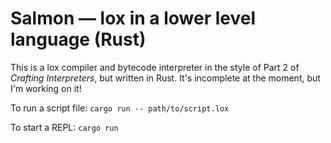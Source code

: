 # Salmon — lox in a lower level language (Rust)

This is a lox compiler and bytecode interpreter in the style of Part 2 of _Crafting Interpreters_, but written in Rust. It's incomplete at the moment, but I'm working on it!

To run a script file: `cargo run -- path/to/script.lox`

To start a REPL: `cargo run`
